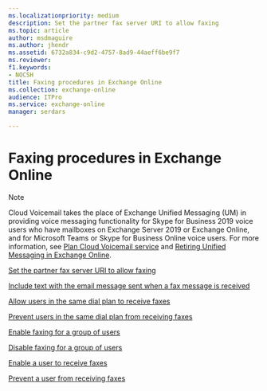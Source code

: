 ```yaml
---
ms.localizationpriority: medium
description: Set the partner fax server URI to allow faxing
ms.topic: article
author: msdmaguire
ms.author: jhendr
ms.assetid: 6732a834-c9d2-4757-8ad9-44aeff6be9f7
ms.reviewer: 
f1.keywords:
- NOCSH
title: Faxing procedures in Exchange Online
ms.collection: exchange-online
audience: ITPro
ms.service: exchange-online
manager: serdars

---
```


# Faxing procedures in Exchange Online

> [!NOTE]
> Cloud Voicemail takes the place of Exchange Unified Messaging (UM) in providing voice messaging functionality for Skype for Business 2019 voice users who have mailboxes on Exchange Server 2019 or Exchange Online, and for Microsoft Teams or Skype for Business Online voice users. For more information, see [Plan Cloud Voicemail service](/skypeforbusiness/hybrid/plan-cloud-voicemail) and [Retiring Unified Messaging in Exchange Online](https://techcommunity.microsoft.com/t5/Exchange-Team-Blog/Retiring-Unified-Messaging-in-Exchange-Online/ba-p/608991).

[Set the partner fax server URI to allow faxing](set-the-partner-fax-server-uri-to-allow-faxing.md)

[Include text with the email message sent when a fax message is received](include-text-with-the-email-sent-when-a-fax-message-is-received.md)

[Allow users in the same dial plan to receive faxes](allow-users-in-the-same-dial-plan-to-receive-faxes.md)

[Prevent users in the same dial plan from receiving faxes](prevent-users-in-the-same-dial-plan-from-receiving-faxes.md)

[Enable faxing for a group of users](enable-faxing-for-a-group-of-users.md)

[Disable faxing for a group of users](disable-faxing-for-a-group-of-users.md)

[Enable a user to receive faxes](enable-a-user-to-receive-faxes.md)

[Prevent a user from receiving faxes](prevent-a-user-from-receiving-faxes.md)
